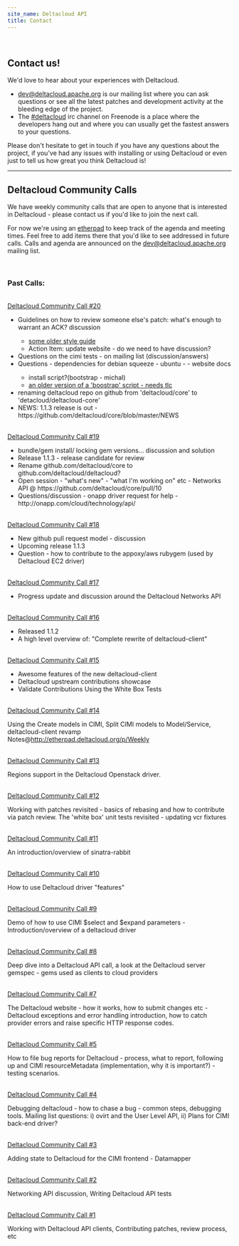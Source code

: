 ```yaml
---
site_name: Deltacloud API
title: Contact
---
```

<br/>
<h2>Contact us!</h2>

<p>We'd love to hear about your experiences with Deltacloud.</p>

<ul>
<li>
  <a href="http://mail-archives.apache.org/mod_mbox/deltacloud-dev/">dev@deltacloud.apache.org</a> is our mailing list where you can ask questions or see all the latest patches and development activity at the bleeding edge of the project.
  </li>
  <li>The <a href="http://webchat.freenode.net/">#deltacloud</a> irc channel on Freenode is a place where the developers hang out and where you can usually get the fastest answers to your questions.
  </li>
</ul>

<p>Please don't hesitate to get in touch if you have any questions about the project, if you've had any issues with installing or using Deltacloud or even just to tell us how great you think Deltacloud is!</p>

<hr>

<h2>Deltacloud Community Calls</h2>

We have weekly community calls that are open to anyone that is interested in Deltacloud - please contact us if you'd like to join the next call.

For now we're using an <a href="http://etherpad.deltacloud.org/p/Weekly">etherpad</a> to keep track of the agenda and meeting times. Feel free to add items there that you'd like to see addressed in future calls. Calls and agenda are announced on the  <a href="http://mail-archives.apache.org/mod_mbox/deltacloud-dev/">dev@deltacloud.apache.org</a> mailing list.

<br>

<h3>Past Calls:</h3>

<br>
<a href="http://youtu.be/cPnAiFc4wh4">Deltacloud Community Call #20</a>

<ul>
<li>Guidelines on how to review someone else's patch: what's enough to warrant an ACK? discussion</li>
    <ul>
      <li><a href="https://cwiki.apache.org/confluence/display/DTACLOUD/Deltacloud+API+code+style+guidelines">some older style guide</a></li>
      <li>Action Item: update website - do we need to have discussion?</li>
    </ul>
    <li>Questions on the cimi tests - on mailing list (discussion/answers)</li>
    <li>Questions - dependencies for debian squeeze - ubuntu - <distro> - website docs</li>
    <ul>
      <li>install script?(bootstrap - michal) </li>
      <li> <a href="https://github.com/deltacloud/dev-tools">an older version of a 'boostrap' script - needs tlc</a></li>
    </ul>
    <li>renaming deltacloud repo on github from 'deltacloud/core' to 'detacloud/deltacloud-core'</li>
    <li>NEWS: 1.1.3 release is out - https://github.com/deltacloud/core/blob/master/NEWS</li>
</ul>

<br>
<a href="http://youtu.be/A2qOr16GZ30">Deltacloud Community Call #19</a>

<ul>
<li>bundle/gem install/ locking gem versions... discussion and solution</li>
<li> Release 1.1.3 - release candidate for review</li>
<li>Rename github.com/deltacloud/core to github.com/deltacloud/deltacloud?</li>
<li>Open session - "what's new" - "what I'm working on" etc - Networks API @ https://github.com/deltacloud/core/pull/10</li>
<li>Questions/discussion - onapp driver request for help - http://onapp.com/cloud/technology/api/ </li>
</ul>

<br>
<a href="http://youtu.be/NHUS-mzkd00">Deltacloud Community Call #18</a>

<ul>
<li>New github pull request model - discussion</li>
<li>Upcoming release 1.1.3</li>
<li>Question - how to contribute to the appoxy/aws rubygem (used by Deltacloud EC2 driver)</li>
</ul>

<br>
<a href="http://youtu.be/upKJM-eYeqw">Deltacloud Community Call #17</a>

<ul>
<li>Progress update and discussion around the Deltacloud Networks API</li>
</ul>

<br>
<a href="http://www.youtube.com/watch?v=_2j6v4qwfzM">Deltacloud Community Call #16</a>

<ul>
<li>Released 1.1.2</li>
<li>A high level overview of: "Complete rewrite of deltacloud-client"</li>
</ul>

<br>
<a href="http://youtu.be/e6AAJXSxR1U">Deltacloud Community Call #15</a>

<ul>
<li>Awesome features of the new deltacloud-client</li>
<li>Deltacloud upstream contributions showcase</li>
<li>Validate Contributions Using the White Box Tests</li>
</ul>

<br>
<a href="http://youtu.be/89bu_Rf_t9Y">Deltacloud Community Call #14</a>

Using the Create models in CIMI, Split CIMI models to Model/Service, deltacloud-client revamp <br/>
Notes@<a href="http://etherpad.deltacloud.org/p/Weekly">http://etherpad.deltacloud.org/p/Weekly</a>

<br>
<a href="http://youtu.be/74KvoLUOmYw">Deltacloud Community Call #13</a>

Regions support in the Deltacloud Openstack driver.

<br>
<a href="http://youtu.be/zTCGRDO_3dU">Deltacloud Community Call #12</a>

Working with patches revisited - basics of rebasing and how to contribute via patch review.
The 'white box' unit tests revisited - updating vcr fixtures

<br>
<a href="http://youtu.be/HQ5aPdRSLHo">Deltacloud Community Call #11</a>

An introduction/overview of sinatra-rabbit

<br>
<a href="http://www.youtube.com/watch?v=HzRbBA8BJ-Q">Deltacloud Community Call #10</a>

How to use Deltacloud driver "features"

<br>
<a href="http://youtu.be/XWSG2knVvZI">Deltacloud Community Call #9</a>

Demo of how to use CIMI $select and $expand parameters - Introduction/overview of a deltacloud driver

<br>
<a href="http://youtu.be/KvN0xEVc_N0">Deltacloud Community Call #8</a>

Deep dive into a Deltacloud API call, a look at the Deltacloud server gemspec - gems used as clients to cloud providers

<br>
<a href="http://www.youtube.com/watch?v=YbAsWrj6UEY">Deltacloud Community Call #7</a>

The Deltacloud website - how it works, how to submit changes etc  -  Deltacloud exceptions and error handling introduction, how to catch provider errors and raise specific HTTP response codes.

<br>
<a href="http://www.youtube.com/watch?v=oP__wuCqFxQ">Deltacloud Community Call #5</a>

How to file bug reports for Deltacloud - process, what to report, following up and CIMI resourceMetadata (implementation, why it is important?) - testing scenarios.

<br>
<a href="http://www.youtube.com/watch?v=TGYTrVRxcGE">Deltacloud Community Call #4</a>

Debugging deltacloud - how to chase a bug - common steps, debugging tools. Mailing list questions: i) ovirt and the User Level API, ii) Plans for CIMI back-end driver?

<br>
<a href="http://www.youtube.com/watch?v=YOMK8jrhGoo">Deltacloud Community Call #3</a>

Adding state to Deltacloud for the CIMI frontend - Datamapper

<br>
<a href="http://www.youtube.com/watch?v=CMf73mtsIfs">Deltacloud Community Call #2</a>

Networking API discussion, Writing Deltacloud API tests

<br>
<a href="http://www.youtube.com/watch?v=cUC96SdQjaE">Deltacloud Community Call #1</a>

Working with Deltacloud API clients, Contributing patches, review process, etc
